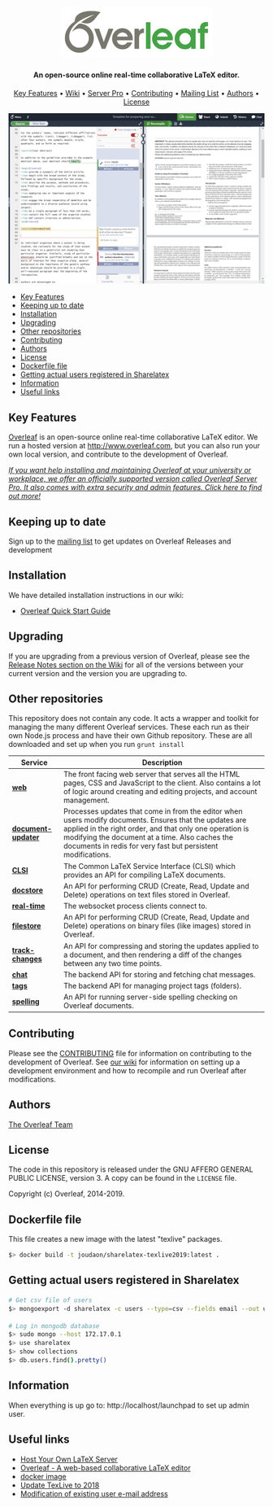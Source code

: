 <h1 align="center">
  <br>
  <a href="https://www.overleaf.com"><img src="doc/logo.png" alt="Overleaf" width="300"></a>
</h1>

<h4 align="center">An open-source online real-time collaborative LaTeX editor.</h4>

<p align="center">
  <a href="#key-features">Key Features</a> •
  <a href="https://github.com/overleaf/overleaf/wiki">Wiki</a> •
  <a href="https://www.sharelatex.com/i/university/onsite">Server Pro</a> •
  <a href="#contributing">Contributing</a> •
  <a href="https://www.overleaf.com/for/enterprises">Mailing List</a> •
  <a href="#authors">Authors</a> •
  <a href="#license">License</a>
</p>

<a href="https://www.overleaf.com"><img src="doc/screenshot.png" alt="Overleaf" ></a>

- [Key Features](#key-features)
- [Keeping up to date](#keeping-up-to-date)
- [Installation](#installation)
- [Upgrading](#upgrading)
- [Other repositories](#other-repositories)
- [Contributing](#contributing)
- [Authors](#authors)
- [License](#license)
- [Dockerfile file](#dockerfile-file)
- [Getting actual users registered in Sharelatex](#getting-actual-users-registered-in-sharelatex)
- [Information](#information)
- [Useful links](#useful-links)

## Key Features

[Overleaf](https://www.overleaf.com) is an open-source online real-time collaborative LaTeX editor. We run a hosted version at http://www.overleaf.com, but you can also run your own local version, and contribute to the development of Overleaf.

*[If you want help installing and maintaining Overleaf at your university or workplace, we offer an officially supported version called Overleaf Server Pro. It also comes with extra security and admin features. Click here to find out more!](https://www.overleaf.com/university/onsite.html)*

## Keeping up to date

Sign up to the [mailing list](https://mailchi.mp/overleaf.com/community-edition-and-server-pro) to get updates on Overleaf Releases and development

## Installation

We have detailed installation instructions in our wiki:

* [Overleaf Quick Start Guide](https://github.com/overleaf/overleaf/wiki/Quick-Start-Guide)

## Upgrading

If you are upgrading from a previous version of Overleaf, please see the [Release Notes section on the Wiki](https://github.com/overleaf/overleaf/wiki/Home) for all of the versions between your current version and the version you are upgrading to.

## Other repositories

This repository does not contain any code. It acts a wrapper and toolkit for managing the many different Overleaf  services. These each run as their own Node.js process and have their own Github repository. These are all downloaded and set up when you run `grunt install`

| Service | Description | 
| ------- | ----------- |
| **[web](https://github.com/overleaf/web)** | The front facing web server that serves all the HTML pages, CSS and JavaScript to the client. Also contains a lot of logic around creating and editing projects, and account management. |
| **[document-updater](https://github.com/overleaf/document-updater)** | Processes updates that come in from the editor when users modify documents. Ensures that the updates are applied in the right order, and that only one operation is modifying the document at a time. Also caches the documents in redis for very fast but persistent modifications. |
| **[CLSI](https://github.com/overleaf/clsi)** | The Common LaTeX Service Interface (CLSI) which provides an API for compiling LaTeX documents. |
| **[docstore](https://github.com/overleaf/docstore)** | An API for performing CRUD (Create, Read, Update and Delete) operations on text files stored in Overleaf. |
| **[real-time](https://github.com/overleaf/real-time)** | The websocket process clients connect to. |
| **[filestore](https://github.com/overleaf/filestore)** | An API for performing CRUD (Create, Read, Update and Delete) operations on binary files (like images) stored in Overleaf. |
| **[track-changes](https://github.com/overleaf/track-changes)** | An API for compressing and storing the updates applied to a document, and then rendering a diff of the changes between any two time points. |
| **[chat](https://github.com/overleaf/chat)** | The backend API for storing and fetching chat messages. |
| **[tags](https://github.com/overleaf/tags)** | The backend API for managing project tags (folders). |
| **[spelling](https://github.com/overleaf/spelling)** | An API for running server-side spelling checking on Overleaf documents. |

## Contributing

Please see the [CONTRIBUTING](https://github.com/overleaf/overleaf/blob/master/CONTRIBUTING.md) file for information on contributing to the development of Overleaf. See [our wiki](https://github.com/overleaf/overleaf/wiki/Developer-Guidelines) for information on setting up a development environment and how to recompile and run Overleaf after modifications.

## Authors

[The Overleaf Team](https://www.overleaf.com/about)

## License

The code in this repository is released under the GNU AFFERO GENERAL PUBLIC LICENSE, version 3. A copy can be found in the `LICENSE` file.

Copyright (c) Overleaf, 2014-2019.

## Dockerfile file

This file creates a new image with the latest "texlive" packages.

```sh
$> docker build -t joudaon/sharelatex-texlive2019:latest .
```

## Getting actual users registered in Sharelatex

```sh
# Get csv file of users
$> mongoexport -d sharelatex -c users --type=csv --fields email --out users.csv

# Log in mongodb database
$> sudo mongo --host 172.17.0.1
$> use sharelatex
$> show collections
$> db.users.find().pretty()
```

## Information

When everything is up go to: http://localhost/launchpad to set up admin user.

## Useful links

- [Host Your Own LaTeX Server](https://medium.com/@shuangzizuobh2/host-your-own-latex-server-a-docker-example-2787531bf93b)
- [Overleaf - A web-based collaborative LaTeX editor](https://github.com/overleaf/overleaf)
- [docker image](https://github.com/overleaf/docker-image)
- [Update TexLive to 2018](https://github.com/overleaf/overleaf/issues/601)
- [Modification of existing user e-mail address](https://github.com/overleaf/overleaf/issues/583)